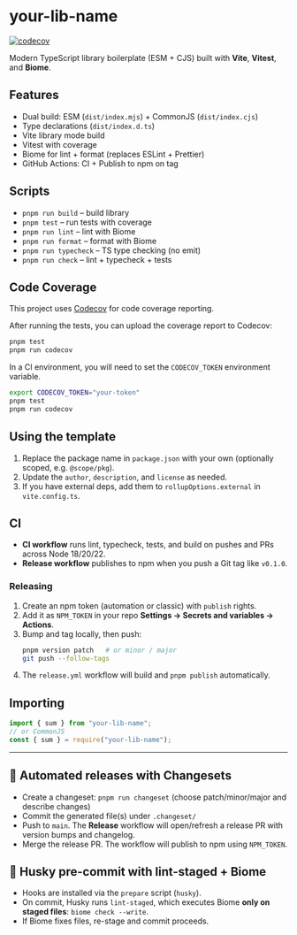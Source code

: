 # your-lib-name

[![codecov](https://codecov.io/github/yapl-language/yapl.ts/graph/badge.svg?token=7dXxZ4CUM1)](https://codecov.io/github/yapl-language/yapl.ts)

Modern TypeScript library boilerplate (ESM + CJS) built with **Vite**, **Vitest**, and **Biome**.

## Features

- Dual build: ESM (`dist/index.mjs`) + CommonJS (`dist/index.cjs`)
- Type declarations (`dist/index.d.ts`)
- Vite library mode build
- Vitest with coverage
- Biome for lint + format (replaces ESLint + Prettier)
- GitHub Actions: CI + Publish to npm on tag

## Scripts

- `pnpm run build` – build library
- `pnpm test` – run tests with coverage
- `pnpm run lint` – lint with Biome
- `pnpm run format` – format with Biome
- `pnpm run typecheck` – TS type checking (no emit)
- `pnpm run check` – lint + typecheck + tests

## Code Coverage

This project uses [Codecov](https://codecov.io) for code coverage reporting.

After running the tests, you can upload the coverage report to Codecov:

```bash
pnpm test
pnpm run codecov
```

In a CI environment, you will need to set the `CODECOV_TOKEN` environment variable.

```bash
export CODECOV_TOKEN="your-token"
pnpm test
pnpm run codecov
```

## Using the template

1. Replace the package name in `package.json` with your own (optionally scoped, e.g. `@scope/pkg`).
2. Update the `author`, `description`, and `license` as needed.
3. If you have external deps, add them to `rollupOptions.external` in `vite.config.ts`.

## CI

- **CI workflow** runs lint, typecheck, tests, and build on pushes and PRs across Node 18/20/22.
- **Release workflow** publishes to npm when you push a Git tag like `v0.1.0`.

### Releasing

1. Create an npm token (automation or classic) with `publish` rights.
2. Add it as `NPM_TOKEN` in your repo **Settings → Secrets and variables → Actions**.
3. Bump and tag locally, then push:
   ```bash
   pnpm version patch   # or minor / major
   git push --follow-tags
   ```
4. The `release.yml` workflow will build and `pnpm publish` automatically.

## Importing

```ts
import { sum } from "your-lib-name";
// or CommonJS
const { sum } = require("your-lib-name");
```

---

## 🚀 Automated releases with Changesets

- Create a changeset: `pnpm run changeset` (choose patch/minor/major and describe changes)
- Commit the generated file(s) under `.changeset/`
- Push to `main`. The **Release** workflow will open/refresh a release PR with version bumps and changelog.
- Merge the release PR. The workflow will publish to npm using `NPM_TOKEN`.

## 🐶 Husky pre-commit with lint-staged + Biome

- Hooks are installed via the `prepare` script (`husky`).
- On commit, Husky runs `lint-staged`, which executes Biome **only on staged files**: `biome check --write`.
- If Biome fixes files, re-stage and commit proceeds.
